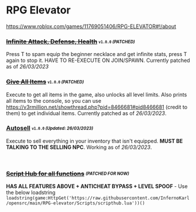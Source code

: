 # RPG Elevator
https://www.roblox.com/games/11769051406/RPG-ELEVATOR#!/about

### ~~[Infinite Attack, Defense, Health](/RPG-elevator/Scripts/inf-atk-def-health.lua)~~ <sub><sup>`v1.0.0` *(PATCHED)*</sup></sub>
Press T to spam equip the beginner necklace and get infinite stats, press T again to stop it. HAVE TO RE-EXECUTE ON JOIN/SPAWN. Currently patched as of *26/03/2023*

### ~~[Give All Items](/RPG-elevator/Scripts/allitems.lua)~~ <sub><sup>`v1.0.0` *(PATCHED)*</sup></sub>
Execute to get all items in the game, also unlocks all level limits. Also prints all items to the console, so you can use https://v3rmillion.net/showthread.php?pid=8466681#pid8466681 (credit to them) to get individual items. Currently patched as of *26/03/2023*.

### [Autosell](/RPG-elevator/Scripts/autosell.lua) <sub><sup>`v1.0.0` *(Updated: 26/03/2023)*</sup></sub>
Execute to sell everything in your inventory that isn't equipped. **MUST BE TALKING TO THE SELLING NPC**. Working as of *26/03/2023*.



&nbsp;
&nbsp;
&nbsp;
&nbsp;

### ~~[Script Hub for all functions](/RPG-elevator/Scripts/scripthub.lua)~~ <sub><sup>*(PATCHED FOR NOW)*</sup></sub>
**HAS ALL FEATURES ABOVE + ANTICHEAT BYPASS + LEVEL SPOOF** - Use the below loadstring
``loadstring(game:HttpGet('https://raw.githubusercontent.com/InfernoKarl/opensrc/main/RPG-elevator/Scripts/scripthub.lua'))()``

